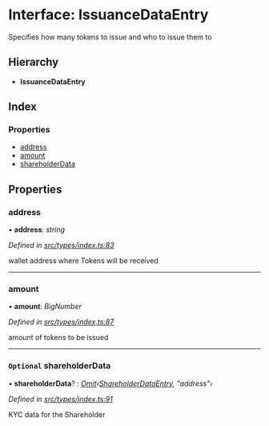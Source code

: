 # Interface: IssuanceDataEntry

Specifies how many tokens to issue and who to issue them to

## Hierarchy

- **IssuanceDataEntry**

## Index

### Properties

- [address](_types_index_.issuancedataentry.md#address)
- [amount](_types_index_.issuancedataentry.md#amount)
- [shareholderData](_types_index_.issuancedataentry.md#optional-shareholderdata)

## Properties

### address

• **address**: _string_

_Defined in [src/types/index.ts:83](https://github.com/PolymathNetwork/polymath-sdk/blob/660aba8/src/types/index.ts#L83)_

wallet address where Tokens will be received

---

### amount

• **amount**: _BigNumber_

_Defined in [src/types/index.ts:87](https://github.com/PolymathNetwork/polymath-sdk/blob/660aba8/src/types/index.ts#L87)_

amount of tokens to be issued

---

### `Optional` shareholderData

• **shareholderData**? : _[Omit](../modules/_types_index_.md#omit)‹[ShareholderDataEntry](_types_index_.shareholderdataentry.md), "address"›_

_Defined in [src/types/index.ts:91](https://github.com/PolymathNetwork/polymath-sdk/blob/660aba8/src/types/index.ts#L91)_

KYC data for the Shareholder
